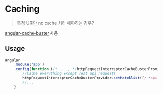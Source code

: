 # Caching

> 특정 URI만 no cache 처리 해야하는 경우?

[angular-cache-buster](https://github.com/saintmac/angular-cache-buster) 사용

## Usage

```js
angular
    .module('app')
    .config(function (/* ... , */httpRequestInterceptorCacheBusterProvider /* ,... */) {
        //Cache everything except rest api requests
        httpRequestInterceptorCacheBusterProvider.setMatchlist([/.*api.*/], true);
        //...
    }
```